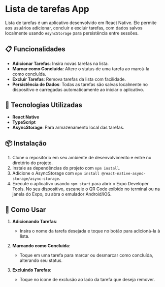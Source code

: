 # Lista de tarefas App

Lista de tarefas é um aplicativo desenvolvido em React Native. Ele permite aos usuários adicionar, concluir e excluir tarefas, com dados salvos localmente usando `AsyncStorage` para persistência entre sessões.

## 📋 Funcionalidades

- **Adicionar Tarefas**: Insira novas tarefas na lista.
- **Marcar como Concluída**: Altere o status de uma tarefa ao marcá-la como concluída.
- **Excluir Tarefas**: Remova tarefas da lista com facilidade.
- **Persistência de Dados**: Todas as tarefas são salvas localmente no dispositivo e carregadas automaticamente ao iniciar o aplicativo.

## 🚀 Tecnologias Utilizadas

- **React Native**
- **TypeScript**
- **AsyncStorage**: Para armazenamento local das tarefas.

## 📦 Instalação

1. Clone o repositório em seu ambiente de desenvolvimento e entre no diretório do projeto.
2. Instale as dependências do projeto com `npm install`.
3. Adicione o AsyncStorage com `npm install @react-native-async-storage/async-storage`.
4. Execute o aplicativo usando `npm start` para abrir o Expo Developer Tools. No seu dispositivo, escaneie o QR Code exibido no terminal ou na janela do Expo, ou abra o emulador Android/iOS.

## 📜 Como Usar

1. **Adicionando Tarefas**:
   - Insira o nome da tarefa desejada e toque no botão para adicioná-la à lista.

2. **Marcando como Concluída**:
   - Toque em uma tarefa para marcar ou desmarcar como concluída, alterando seu status.

3. **Excluindo Tarefas**:
   - Toque no ícone de exclusão ao lado da tarefa que deseja remover.
